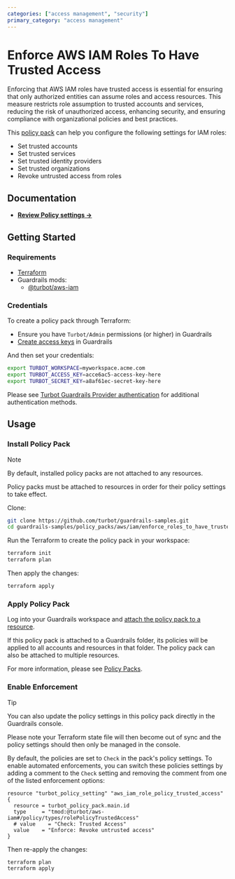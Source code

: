 ```yaml
---
categories: ["access management", "security"]
primary_category: "access management"
---
```


# Enforce AWS IAM Roles To Have Trusted Access

Enforcing that AWS IAM roles have trusted access is essential for ensuring that only authorized entities can assume roles and access resources. This measure restricts role assumption to trusted accounts and services, reducing the risk of unauthorized access, enhancing security, and ensuring compliance with organizational policies and best practices.

This [policy pack](https://turbot.com/guardrails/docs/concepts/resources/smart-folders) can help you configure the following settings for IAM roles:

- Set trusted accounts
- Set trusted services
- Set trusted identity providers
- Set trusted organizations
- Revoke untrusted access from roles

## Documentation

- **[Review Policy settings →](https://hub-guardrails-turbot-com-git-development-turbot.vercel.app/policy-packs/enforce_roles_to_have_trusted_access/settings)**

## Getting Started

### Requirements

- [Terraform](https://developer.hashicorp.com/terraform/tutorials/aws-get-started/install-cli)
- Guardrails mods:
  - [@turbot/aws-iam](https://hub-guardrails-turbot-com-git-development-turbot.vercel.app/aws/mods/aws-iam)

### Credentials

To create a policy pack through Terraform:

- Ensure you have `Turbot/Admin` permissions (or higher) in Guardrails
- [Create access keys](https://turbot.com/guardrails/docs/guides/iam/access-keys#generate-a-new-guardrails-api-access-key) in Guardrails

And then set your credentials:

```sh
export TURBOT_WORKSPACE=myworkspace.acme.com
export TURBOT_ACCESS_KEY=acce6ac5-access-key-here
export TURBOT_SECRET_KEY=a8af61ec-secret-key-here
```

Please see [Turbot Guardrails Provider authentication](https://registry.terraform.io/providers/turbot/turbot/latest/docs#authentication) for additional authentication methods.

## Usage

### Install Policy Pack

> [!NOTE]
> By default, installed policy packs are not attached to any resources.
>
> Policy packs must be attached to resources in order for their policy settings to take effect.

Clone:

```sh
git clone https://github.com/turbot/guardrails-samples.git
cd guardrails-samples/policy_packs/aws/iam/enforce_roles_to_have_trusted_access
```

Run the Terraform to create the policy pack in your workspace:

```sh
terraform init
terraform plan
```

Then apply the changes:

```sh
terraform apply
```

### Apply Policy Pack

Log into your Guardrails workspace and [attach the policy pack to a resource](https://turbot.com/guardrails/docs/guides/working-with-folders/smart#attach-a-smart-folder-to-a-resource).

If this policy pack is attached to a Guardrails folder, its policies will be applied to all accounts and resources in that folder. The policy pack can also be attached to multiple resources.

For more information, please see [Policy Packs](https://turbot.com/guardrails/docs/concepts/resources/smart-folders).

### Enable Enforcement

> [!TIP]
> You can also update the policy settings in this policy pack directly in the Guardrails console.
>
> Please note your Terraform state file will then become out of sync and the policy settings should then only be managed in the console.

By default, the policies are set to `Check` in the pack's policy settings. To enable automated enforcements, you can switch these policies settings by adding a comment to the `Check` setting and removing the comment from one of the listed enforcement options:

```hcl
resource "turbot_policy_setting" "aws_iam_role_policy_trusted_access" {
  resource = turbot_policy_pack.main.id
  type     = "tmod:@turbot/aws-iam#/policy/types/rolePolicyTrustedAccess"
  # value    = "Check: Trusted Access"
  value    = "Enforce: Revoke untrusted access"
}
```

Then re-apply the changes:

```sh
terraform plan
terraform apply
```
